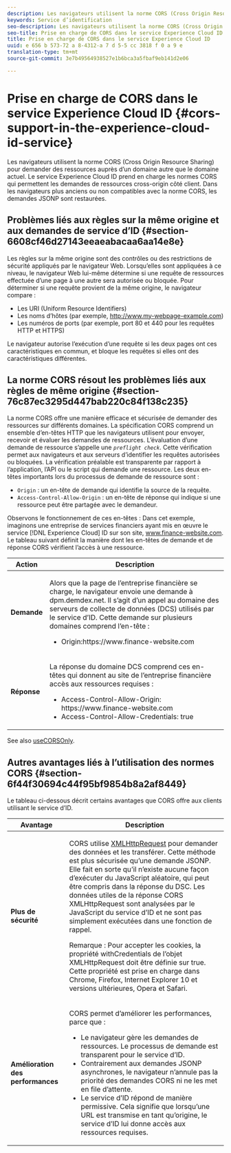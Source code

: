 ```yaml
---
description: Les navigateurs utilisent la norme CORS (Cross Origin Resource Sharing) pour demander des ressources auprès d’un domaine autre que le domaine actuel. Le service Experience Cloud ID prend en charge les normes CORS qui permettent les demandes de ressources cross-origin côté client. Dans les navigateurs plus anciens ou non compatibles avec la norme CORS, les demandes JSONP sont restaurées.
keywords: Service d’identification
seo-description: Les navigateurs utilisent la norme CORS (Cross Origin Resource Sharing) pour demander des ressources auprès d’un domaine autre que le domaine actuel. Le service Experience Cloud ID prend en charge les normes CORS qui permettent les demandes de ressources cross-origin côté client. Dans les navigateurs plus anciens ou non compatibles avec la norme CORS, les demandes JSONP sont restaurées.
seo-title: Prise en charge de CORS dans le service Experience Cloud ID
title: Prise en charge de CORS dans le service Experience Cloud ID
uuid: e 656 b 573-72 a 8-4312-a 7 d 5-5 cc 3818 f 0 a 9 e
translation-type: tm+mt
source-git-commit: 3e7b49564938527e1b6bca3a5fbaf9eb141d2e06

---
```



# Prise en charge de CORS dans le service Experience Cloud ID {#cors-support-in-the-experience-cloud-id-service}

Les navigateurs utilisent la norme CORS (Cross Origin Resource Sharing) pour demander des ressources auprès d’un domaine autre que le domaine actuel. Le service Experience Cloud ID prend en charge les normes CORS qui permettent les demandes de ressources cross-origin côté client. Dans les navigateurs plus anciens ou non compatibles avec la norme CORS, les demandes JSONP sont restaurées.

## Problèmes liés aux règles sur la même origine et aux demandes de service d’ID {#section-6608cf46d27143eeaeabacaa6aa14e8e}

Les règles sur la même origine sont des contrôles ou des restrictions de sécurité appliqués par le navigateur Web. Lorsqu’elles sont appliquées à ce niveau, le navigateur Web lui-même détermine si une requête de ressources effectuée d’une page à une autre sera autorisée ou bloquée. Pour déterminer si une requête provient de la même origine, le navigateur compare :

* Les URI (Uniform Resource Identifiers)
* Les noms d’hôtes (par exemple, http://www.my-webpage-example.com)
* Les numéros de ports (par exemple, port 80 et 440 pour les requêtes HTTP et HTTPS)

Le navigateur autorise l’exécution d’une requête si les deux pages ont ces caractéristiques en commun, et bloque les requêtes si elles ont des caractéristiques différentes.

## La norme CORS résout les problèmes liés aux règles de même origine {#section-76c87ec3295d447bab220c84f138c235}

La norme CORS offre une manière efficace et sécurisée de demander des ressources sur différents domaines. La spécification CORS comprend un ensemble d’en-têtes HTTP que les navigateurs utilisent pour envoyer, recevoir et évaluer les demandes de ressources. L’évaluation d’une demande de ressource s’appelle une *`preflight check`*. Cette vérification permet aux navigateurs et aux serveurs d’identifier les requêtes autorisées ou bloquées. La vérification préalable est transparente par rapport à l’application, l’API ou le script qui demande une ressource. Les deux en-têtes importants lors du processus de demande de ressource sont :

* `Origin` : un en-tête de demande qui identifie la source de la requête.
* `Access-Control-Allow-Origin` : un en-tête de réponse qui indique si une ressource peut être partagée avec le demandeur.

Observons le fonctionnement de ces en-têtes : Dans cet exemple, imaginons une entreprise de services financiers ayant mis en œuvre le service [!DNL Experience Cloud] ID sur son site, www.finance-website.com. Le tableau suivant définit la manière dont les en-têtes de demande et de réponse CORS vérifient l’accès à une ressource.

<table id="table_B004ACF52B5A4D33B1DCF7EA77BE4E6D"> 
 <thead> 
  <tr> 
   <th colname="col1" class="entry"> Action </th> 
   <th colname="col2" class="entry"> Description </th> 
  </tr> 
 </thead>
 <tbody> 
  <tr> 
   <td colname="col1"> <p> <b>Demande</b> </p> </td> 
   <td colname="col2"> <p>Alors que la page de l’entreprise financière se charge, le navigateur envoie une demande à <span class="codeph">dpm.demdex.net</span>. Il s’agit d’un appel au domaine des serveurs de collecte de données (DCS) utilisés par le service d’ID. Cette demande sur plusieurs domaines comprend l’en-tête : </p> <p> 
     <ul class="simplelist"> 
      <li> <span class="codeph"> Origin:https://www.finance-website.com</span> </li> 
     </ul> </p> </td> 
  </tr> 
  <tr> 
   <td colname="col1"> <p> <b>Réponse</b> </p> </td> 
   <td colname="col2"> <p>La réponse du domaine DCS comprend ces en-têtes qui donnent au site de l’entreprise financière accès aux ressources requises : </p> <p> 
     <ul class="simplelist"> 
      <li> <span class="codeph"> Access-Control-Allow-Origin: https://www.finance-website.com</span> </li> 
      <li> <span class="codeph"> Access-Control-Allow-Credentials: true</span> </li> 
     </ul> </p> </td> 
  </tr> 
 </tbody> 
</table>

See also [useCORSOnly](../library/function-vars/use-cors-only.md#reference-8a9a143d838b48d6b23329b84b13e1fa).

## Autres avantages liés à l’utilisation des normes CORS {#section-6f44f30694c44f95bf9854b8a2af8449}

Le tableau ci-dessous décrit certains avantages que CORS offre aux clients utilisant le service d’ID.

<table id="table_AEB51A263D454F90B66E8C8D0513CF79"> 
 <thead> 
  <tr> 
   <th colname="col1" class="entry"> Avantage </th> 
   <th colname="col2" class="entry"> Description </th> 
  </tr>
 </thead>
 <tbody> 
  <tr> 
   <td colname="col1"> <p><b>Plus de sécurité</b> </p> </td> 
   <td colname="col2"> <p>CORS utilise <a href="https://developer.mozilla.org/en-US/docs/Web/API/XMLHttpRequest" format="https" scope="external">XMLHttpRequest</a> pour demander des données et les transférer. Cette méthode est plus sécurisée qu’une demande JSONP. Elle fait en sorte qu’il n’existe aucune façon d’exécuter du JavaScript aléatoire, qui peut être compris dans la réponse du DSC. Les données utiles de la réponse CORS XMLHttpRequest sont analysées par le JavaScript du service d’ID et ne sont pas simplement exécutées dans une fonction de rappel. </p> <p> <p>Remarque : Pour accepter les cookies, la propriété <span class="codeph">withCredentials</span> de l’objet <span class="codeph">XMLHttpRequest</span> doit être définie sur <span class="codeph">true</span>. Cette propriété est prise en charge dans Chrome, Firefox, Internet Explorer 10 et versions ultérieures, Opera et Safari. </p> </p> </td> 
  </tr> 
  <tr> 
   <td colname="col1"> <p><b>Amélioration des performances</b> </p> </td> 
   <td colname="col2"> <p>CORS permet d’améliorer les performances, parce que : </p> 
    <ul id="ul_EC3A178003A94D70883B914050D7C464"> 
     <li id="li_F8B44352BFBB46CDBD07AE40B9F2D0EC">Le navigateur gère les demandes de ressources. Le processus de demande est transparent pour le service d’ID. </li> 
     <li id="li_C63E43A4CAB84210AB6A39100E5864BE">Contrairement aux demandes JSONP asynchrones, le navigateur n’annule pas la priorité des demandes CORS ni ne les met en file d’attente. </li> 
     <li id="li_1A2A15F591B84D1BAED3CFAB391EEBEC">Le service d’ID répond de manière permissive. Cela signifie que lorsqu’une URL est transmise en tant qu’<span class="codeph">origine</span>, le service d’ID lui donne accès aux ressources requises. </li> 
    </ul> </td> 
  </tr> 
 </tbody> 
</table>


